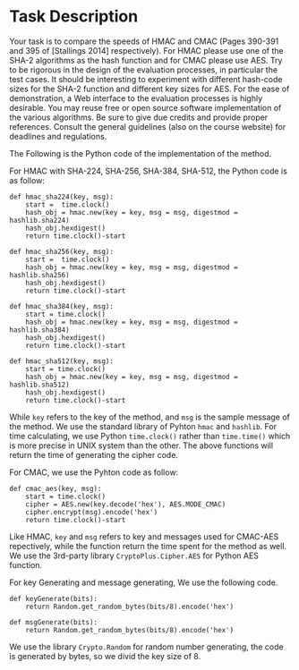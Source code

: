 Task Description
====================
Your task is to compare the speeds of HMAC and CMAC (Pages 390-391 and 395 of [Stallings 2014] respectively). For HMAC please use one of the SHA-2 algorithms as the hash function and for CMAC please use AES. Try to be rigorous in the design of the evaluation processes, in particular the test cases. It should be interesting to experiment with different hash-code sizes for the SHA-2 function and different key sizes for AES. For the ease of demonstration, a Web interface to the evaluation processes is highly desirable. You may reuse free or open source software implementation of the various algorithms. Be sure to give due credits and provide proper references.
Consult the general guidelines (also on the course website) for deadlines and regulations.
	
The Following is the Python code of the implementation of the method.

For HMAC with SHA-224, SHA-256, SHA-384, SHA-512, the Python code is as follow:
```
def hmac_sha224(key, msg):
	start =  time.clock()
	hash_obj = hmac.new(key = key, msg = msg, digestmod = hashlib.sha224)
	hash_obj.hexdigest()
	return time.clock()-start

def hmac_sha256(key, msg):
	start =  time.clock()
	hash_obj = hmac.new(key = key, msg = msg, digestmod = hashlib.sha256)
	hash_obj.hexdigest() 
	return time.clock()-start

def hmac_sha384(key, msg):
	start = time.clock()
	hash_obj = hmac.new(key = key, msg = msg, digestmod = hashlib.sha384)
	hash_obj.hexdigest()
	return time.clock()-start

def hmac_sha512(key, msg):
	start = time.clock()
	hash_obj = hmac.new(key = key, msg = msg, digestmod = hashlib.sha512)
	hash_obj.hexdigest()
	return time.clock()-start
```
While ``key`` refers to the key of the method, and ``msg`` is the sample message of the method. We use the standard library of Pyhton ``hmac`` and ``hashlib``. For time calculating, we use Python ``time.clock()`` rather than ``time.time()`` which is more precise in UNIX system than the other. The above functions will return the time of generating the cipher code.
	
For CMAC, we use the Pyhton code as follow:
```
def cmac_aes(key, msg):
	start = time.clock()
	cipher = AES.new(key.decode('hex'), AES.MODE_CMAC)
	cipher.encrypt(msg).encode('hex')
	return time.clock()-start
```
Like HMAC, ``key`` and ``msg`` refers to key and messages used for CMAC-AES repectively, while the function return the time spent for the method as well. We use the 3rd-party library ``CryptoPlus.Cipher.AES`` for Python AES function.

For key Generating and message generating, We use the following code.
```
def keyGenerate(bits):
	return Random.get_random_bytes(bits/8).encode('hex')

def msgGenerate(bits):
	return Random.get_random_bytes(bits/8).encode('hex')
```
We use the library ``Crypto.Random`` for random number generating, the code is generated by bytes, so we divid the key size of 8.

